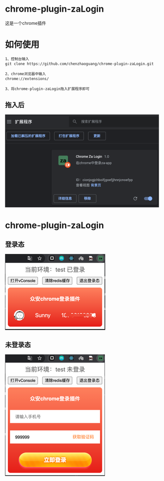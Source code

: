 # chrome-plugin-zaLogin
这是一个chrome插件
# 如何使用
```
1、控制台输入
git clone https://github.com/chenzhaoguang/chrome-plugin-zaLogin.git

2、chrome浏览器中输入
chrome://extensions/

3、将chrome-plugin-zaLogin拖入扩展程序即可

```
## 拖入后
![login.jpeg](https://github.com/chenzhaoguang/keepjs/blob/main/public/image/chrome-plugin-zaLogin/extensions.png)

# chrome-plugin-zaLogin
## 登录态
![login.jpeg](https://github.com/chenzhaoguang/keepjs/blob/main/public/image/chrome-plugin-zaLogin/login.png)
## 未登录态
![unLogin.jpeg](https://github.com/chenzhaoguang/keepjs/blob/main/public/image/chrome-plugin-zaLogin/unLogin.png)